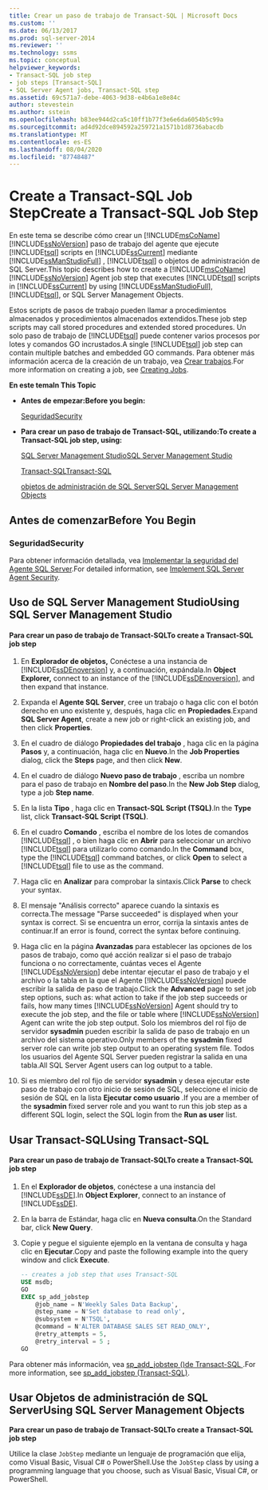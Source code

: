 ```yaml
---
title: Crear un paso de trabajo de Transact-SQL | Microsoft Docs
ms.custom: ''
ms.date: 06/13/2017
ms.prod: sql-server-2014
ms.reviewer: ''
ms.technology: ssms
ms.topic: conceptual
helpviewer_keywords:
- Transact-SQL job step
- job steps [Transact-SQL]
- SQL Server Agent jobs, Transact-SQL step
ms.assetid: 69c571a7-debe-4063-9d38-e4b6a1e8e84c
author: stevestein
ms.author: sstein
ms.openlocfilehash: b83ee944d2ca5c10ff1b77f3e6e6da6054b5c99a
ms.sourcegitcommit: ad4d92dce894592a259721a1571b1d8736abacdb
ms.translationtype: MT
ms.contentlocale: es-ES
ms.lasthandoff: 08/04/2020
ms.locfileid: "87748487"
---
```

# <a name="create-a-transact-sql-job-step"></a><span data-ttu-id="018cd-102">Create a Transact-SQL Job Step</span><span class="sxs-lookup"><span data-stu-id="018cd-102">Create a Transact-SQL Job Step</span></span>
  <span data-ttu-id="018cd-103">En este tema se describe cómo crear un [!INCLUDE[msCoName](../../includes/msconame-md.md)] [!INCLUDE[ssNoVersion](../../includes/ssnoversion-md.md)] paso de trabajo del agente que ejecute [!INCLUDE[tsql](../../includes/tsql-md.md)] scripts en [!INCLUDE[ssCurrent](../../includes/sscurrent-md.md)] mediante [!INCLUDE[ssManStudioFull](../../includes/ssmanstudiofull-md.md)] , [!INCLUDE[tsql](../../includes/tsql-md.md)] o objetos de administración de SQL Server.</span><span class="sxs-lookup"><span data-stu-id="018cd-103">This topic describes how to create a [!INCLUDE[msCoName](../../includes/msconame-md.md)] [!INCLUDE[ssNoVersion](../../includes/ssnoversion-md.md)] Agent job step that executes [!INCLUDE[tsql](../../includes/tsql-md.md)] scripts in [!INCLUDE[ssCurrent](../../includes/sscurrent-md.md)] by using [!INCLUDE[ssManStudioFull](../../includes/ssmanstudiofull-md.md)], [!INCLUDE[tsql](../../includes/tsql-md.md)], or SQL Server Management Objects.</span></span>  
  
 <span data-ttu-id="018cd-104">Estos scripts de pasos de trabajo pueden llamar a procedimientos almacenados y procedimientos almacenados extendidos.</span><span class="sxs-lookup"><span data-stu-id="018cd-104">These job step scripts may call stored procedures and extended stored procedures.</span></span> <span data-ttu-id="018cd-105">Un solo paso de trabajo de [!INCLUDE[tsql](../../includes/tsql-md.md)] puede contener varios procesos por lotes y comandos GO incrustados.</span><span class="sxs-lookup"><span data-stu-id="018cd-105">A single [!INCLUDE[tsql](../../includes/tsql-md.md)] job step can contain multiple batches and embedded GO commands.</span></span> <span data-ttu-id="018cd-106">Para obtener más información acerca de la creación de un trabajo, vea [Crear trabajos](create-jobs.md).</span><span class="sxs-lookup"><span data-stu-id="018cd-106">For more information on creating a job, see [Creating Jobs](create-jobs.md).</span></span>  
  
 <span data-ttu-id="018cd-107">**En este tema**</span><span class="sxs-lookup"><span data-stu-id="018cd-107">**In This Topic**</span></span>  
  
-   <span data-ttu-id="018cd-108">**Antes de empezar:**</span><span class="sxs-lookup"><span data-stu-id="018cd-108">**Before you begin:**</span></span>  
  
     [<span data-ttu-id="018cd-109">Seguridad</span><span class="sxs-lookup"><span data-stu-id="018cd-109">Security</span></span>](#Security)  
  
-   <span data-ttu-id="018cd-110">**Para crear un paso de trabajo de Transact-SQL, utilizando:**</span><span class="sxs-lookup"><span data-stu-id="018cd-110">**To create a Transact-SQL job step, using:**</span></span>  
  
     [<span data-ttu-id="018cd-111">SQL Server Management Studio</span><span class="sxs-lookup"><span data-stu-id="018cd-111">SQL Server Management Studio</span></span>](#SSMS)  
  
     [<span data-ttu-id="018cd-112">Transact-SQL</span><span class="sxs-lookup"><span data-stu-id="018cd-112">Transact-SQL</span></span>](#TSQL)  
  
     [<span data-ttu-id="018cd-113">objetos de administración de SQL Server</span><span class="sxs-lookup"><span data-stu-id="018cd-113">SQL Server Management Objects</span></span>](#SMO)  
  
##  <a name="before-you-begin"></a><a name="BeforeYouBegin"></a> <span data-ttu-id="018cd-114">Antes de comenzar</span><span class="sxs-lookup"><span data-stu-id="018cd-114">Before You Begin</span></span>  
  
###  <a name="security"></a><a name="Security"></a> <span data-ttu-id="018cd-115">Seguridad</span><span class="sxs-lookup"><span data-stu-id="018cd-115">Security</span></span>  
 <span data-ttu-id="018cd-116">Para obtener información detallada, vea [Implementar la seguridad del Agente SQL Server](implement-sql-server-agent-security.md).</span><span class="sxs-lookup"><span data-stu-id="018cd-116">For detailed information, see [Implement SQL Server Agent Security](implement-sql-server-agent-security.md).</span></span>  
  
##  <a name="using-sql-server-management-studio"></a><a name="SSMS"></a> <span data-ttu-id="018cd-117">Uso de SQL Server Management Studio</span><span class="sxs-lookup"><span data-stu-id="018cd-117">Using SQL Server Management Studio</span></span>  
  
#### <a name="to-create-a-transact-sql-job-step"></a><span data-ttu-id="018cd-118">Para crear un paso de trabajo de Transact-SQL</span><span class="sxs-lookup"><span data-stu-id="018cd-118">To create a Transact-SQL job step</span></span>  
  
1.  <span data-ttu-id="018cd-119">En **Explorador de objetos,** Conéctese a una instancia de [!INCLUDE[ssDEnoversion](../../includes/ssdenoversion-md.md)] y, a continuación, expándala.</span><span class="sxs-lookup"><span data-stu-id="018cd-119">In **Object Explorer,** connect to an instance of the [!INCLUDE[ssDEnoversion](../../includes/ssdenoversion-md.md)], and then expand that instance.</span></span>  
  
2.  <span data-ttu-id="018cd-120">Expanda el **Agente SQL Server**, cree un trabajo o haga clic con el botón derecho en uno existente y, después, haga clic en **Propiedades**.</span><span class="sxs-lookup"><span data-stu-id="018cd-120">Expand **SQL Server Agent**, create a new job or right-click an existing job, and then click **Properties**.</span></span>  
  
3.  <span data-ttu-id="018cd-121">En el cuadro de diálogo **Propiedades del trabajo** , haga clic en la página **Pasos** y, a continuación, haga clic en **Nuevo**.</span><span class="sxs-lookup"><span data-stu-id="018cd-121">In the **Job Properties** dialog, click the **Steps** page, and then click **New**.</span></span>  
  
4.  <span data-ttu-id="018cd-122">En el cuadro de diálogo **Nuevo paso de trabajo** , escriba un nombre para el paso de trabajo en **Nombre del paso**.</span><span class="sxs-lookup"><span data-stu-id="018cd-122">In the **New Job Step** dialog, type a job **Step name**.</span></span>  
  
5.  <span data-ttu-id="018cd-123">En la lista **Tipo** , haga clic en **Transact-SQL Script (TSQL)**.</span><span class="sxs-lookup"><span data-stu-id="018cd-123">In the **Type** list, click **Transact-SQL Script (TSQL)**.</span></span>  
  
6.  <span data-ttu-id="018cd-124">En el cuadro **Comando** , escriba el nombre de los lotes de comandos [!INCLUDE[tsql](../../includes/tsql-md.md)] , o bien haga clic en **Abrir** para seleccionar un archivo [!INCLUDE[tsql](../../includes/tsql-md.md)] para utilizarlo como comando.</span><span class="sxs-lookup"><span data-stu-id="018cd-124">In the **Command** box, type the [!INCLUDE[tsql](../../includes/tsql-md.md)] command batches, or click **Open** to select a [!INCLUDE[tsql](../../includes/tsql-md.md)] file to use as the command.</span></span>  
  
7.  <span data-ttu-id="018cd-125">Haga clic en **Analizar** para comprobar la sintaxis.</span><span class="sxs-lookup"><span data-stu-id="018cd-125">Click **Parse** to check your syntax.</span></span>  
  
8.  <span data-ttu-id="018cd-126">El mensaje "Análisis correcto" aparece cuando la sintaxis es correcta.</span><span class="sxs-lookup"><span data-stu-id="018cd-126">The message "Parse succeeded" is displayed when your syntax is correct.</span></span> <span data-ttu-id="018cd-127">Si se encuentra un error, corrija la sintaxis antes de continuar.</span><span class="sxs-lookup"><span data-stu-id="018cd-127">If an error is found, correct the syntax before continuing.</span></span>  
  
9. <span data-ttu-id="018cd-128">Haga clic en la página **Avanzadas** para establecer las opciones de los pasos de trabajo, como qué acción realizar si el paso de trabajo funciona o no correctamente, cuántas veces el Agente [!INCLUDE[ssNoVersion](../../includes/ssnoversion-md.md)] debe intentar ejecutar el paso de trabajo y el archivo o la tabla en la que el Agente [!INCLUDE[ssNoVersion](../../includes/ssnoversion-md.md)] puede escribir la salida de paso de trabajo.</span><span class="sxs-lookup"><span data-stu-id="018cd-128">Click the **Advanced** page to set job step options, such as: what action to take if the job step succeeds or fails, how many times [!INCLUDE[ssNoVersion](../../includes/ssnoversion-md.md)] Agent should try to execute the job step, and the file or table where [!INCLUDE[ssNoVersion](../../includes/ssnoversion-md.md)] Agent can write the job step output.</span></span> <span data-ttu-id="018cd-129">Solo los miembros del rol fijo de servidor **sysadmin** pueden escribir la salida de paso de trabajo en un archivo del sistema operativo.</span><span class="sxs-lookup"><span data-stu-id="018cd-129">Only members of the **sysadmin** fixed server role can write job step output to an operating system file.</span></span> <span data-ttu-id="018cd-130">Todos los usuarios del Agente SQL Server pueden registrar la salida en una tabla.</span><span class="sxs-lookup"><span data-stu-id="018cd-130">All SQL Server Agent users can log output to a table.</span></span>  
  
10. <span data-ttu-id="018cd-131">Si es miembro del rol fijo de servidor **sysadmin** y desea ejecutar este paso de trabajo con otro inicio de sesión de SQL, seleccione el inicio de sesión de SQL en la lista **Ejecutar como usuario** .</span><span class="sxs-lookup"><span data-stu-id="018cd-131">If you are a member of the **sysadmin** fixed server role and you want to run this job step as a different SQL login, select the SQL login from the **Run as user** list.</span></span>  
  
##  <a name="using-transact-sql"></a><a name="TSQL"></a> <span data-ttu-id="018cd-132">Usar Transact-SQL</span><span class="sxs-lookup"><span data-stu-id="018cd-132">Using Transact-SQL</span></span>  
  
#### <a name="to-create-a-transact-sql-job-step"></a><span data-ttu-id="018cd-133">Para crear un paso de trabajo de Transact-SQL</span><span class="sxs-lookup"><span data-stu-id="018cd-133">To create a Transact-SQL job step</span></span>  
  
1.  <span data-ttu-id="018cd-134">En el **Explorador de objetos**, conéctese a una instancia del [!INCLUDE[ssDE](../../includes/ssde-md.md)].</span><span class="sxs-lookup"><span data-stu-id="018cd-134">In **Object Explorer**, connect to an instance of [!INCLUDE[ssDE](../../includes/ssde-md.md)].</span></span>  
  
2.  <span data-ttu-id="018cd-135">En la barra de Estándar, haga clic en **Nueva consulta**.</span><span class="sxs-lookup"><span data-stu-id="018cd-135">On the Standard bar, click **New Query**.</span></span>  
  
3.  <span data-ttu-id="018cd-136">Copie y pegue el siguiente ejemplo en la ventana de consulta y haga clic en **Ejecutar**.</span><span class="sxs-lookup"><span data-stu-id="018cd-136">Copy and paste the following example into the query window and click **Execute**.</span></span>  
  
    ```sql
    -- creates a job step that uses Transact-SQL  
    USE msdb;  
    GO  
    EXEC sp_add_jobstep  
        @job_name = N'Weekly Sales Data Backup',  
        @step_name = N'Set database to read only',  
        @subsystem = N'TSQL',  
        @command = N'ALTER DATABASE SALES SET READ_ONLY',   
        @retry_attempts = 5,  
        @retry_interval = 5 ;  
    GO  
    ```  
  
 <span data-ttu-id="018cd-137">Para obtener más información, vea [sp_add_jobstep &#40;&#41;de Transact-SQL ](/sql/relational-databases/system-stored-procedures/sp-add-jobstep-transact-sql).</span><span class="sxs-lookup"><span data-stu-id="018cd-137">For more information, see [sp_add_jobstep &#40;Transact-SQL&#41;](/sql/relational-databases/system-stored-procedures/sp-add-jobstep-transact-sql).</span></span>  
  
##  <a name="using-sql-server-management-objects"></a><a name="SMO"></a><span data-ttu-id="018cd-138">Usar Objetos de administración de SQL Server</span><span class="sxs-lookup"><span data-stu-id="018cd-138">Using SQL Server Management Objects</span></span>  
 <span data-ttu-id="018cd-139">**Para crear un paso de trabajo de Transact-SQL**</span><span class="sxs-lookup"><span data-stu-id="018cd-139">**To create a Transact-SQL job step**</span></span>  
  
 <span data-ttu-id="018cd-140">Utilice la clase `JobStep` mediante un lenguaje de programación que elija, como Visual Basic, Visual C# o PowerShell.</span><span class="sxs-lookup"><span data-stu-id="018cd-140">Use the `JobStep` class by using a programming language that you choose, such as Visual Basic, Visual C#, or PowerShell.</span></span>  
